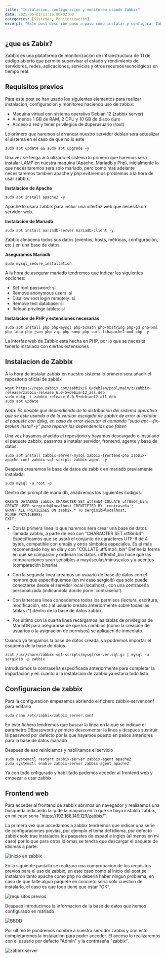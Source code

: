 ```yaml
---
title: "Instalacion, configuracion y monitoreo usando Zabbix"
date: 2025-05-01T13:19:00+02:00
categories: [Sistemas, Monitorización]
excerpt: "Este post describe paso a paso cómo instalar y configurar Zabbix 6.0 LTS en una máquina virtual con Debian 12. Está pensado para crear un entorno de prácticas de monitorización que incluya carga simulada, agentes remotos, monitoreo de logs, SNMP y dashboards personalizados."
---
```


## **¿que es Zabix?** ##

Zabbix es una plataforma de monitorización de infraestructura de TI de código abierto que permite supervisar el estado y rendimiento de servidores, redes, aplicaciones, servicios y otros recursos tecnológicos en tiempo real.

## **Requisitos previos** ##

Para este post se han usado los siguientes elementos para realizar instalacion, configuracion y monitoreo haciendo uso de zabbix:

* Maquina virtual con sistema operativo Debian 12 (zabbix server)
* Al menos 1 GB de RAM, 2 CPU y 10 GB de disco duro 
* Acceso a red y tener privilegios de duperusuario (root)

Lo primero que haremos al arrancar nuestro servidor debian sera actualizar el sistema en el caso de que no lo este

~~~
sudo apt update && sudo apt upgrade -y
~~~

Una vez se tenga actualizado el sistema lo primero que haremos sera instalar LAMP en nuestra maquina (Apache, Mariadb y Php), inicialmente lo que necesitaremos sera solo mariadb, pero como mas adelante necesitaremos tambien apache y php evitaremos problemas a la hora de usar zabbix.

**Instalacion de Apache**

~~~
sudo apt install apache2 -y
~~~

Apache lo usara zabbix para incluir una interfaz web que necesita un servidor web.

**Instalacion de Mariadb**

~~~
sudo apt install mariadb-server mariadb-client -y
~~~

Zabbix almacena todos sus datos (eventos, hosts, métricas, configuración, etc.) en una base de datos.

**Aseguramos Mariadb**

~~~
sudo mysql_secure_installation
~~~

A la hora de asegurar mariadb tendremos que indicar las siguientes opciones:

* Set root password: si
* Remove anonymous users: si
* Disallow root login remotely: sí
* Remove test database: sí
* Reload privilege tables: sí

**Instalacion de PHP y extensiones necesarias**

~~~
sudo apt install php php-mysql php-bcmath php-mbstring php-gd php-xml php-ldap php-json php-zip php-snmp php-curl libapache2-mod-php -y
~~~

La interfaz web de Zabbix está hecha en PHP, por lo que se necesita tenerlo instalado con ciertas extensiones

## **Instalacion de Zabbix** ##

A la hora de instalar zabbix en nuestro sistema lo primero sera añadir el repositorio oficial de zabbix

~~~
wget https://repo.zabbix.com/zabbix/6.0/debian/pool/main/z/zabbix-release/zabbix-release_6.0-5+debian12_all.deb
sudo dpkg -i zabbix-release_6.0-5+debian12_all.deb
sudo apt update
~~~

*Nota: Es posible que dependiendo de la distribucion del sistema operativo que se este usando o de la version escogida de zabbix de error al instalar el paquete con dpkg, en caso de error ejecutar el comando "sudo apt --fix-broken install -y" para reparar las dependencias que falten* 


Una vez hayamos añadido el repositorio y hayamos descargado e instalado el paquete zabbix, pasamos a instalar servidor, frontend, agente y base de datos.

~~~
sudo apt install zabbix-server-mysql zabbix-frontend-php zabbix-apache-conf zabbix-sql-scripts zabbix-agent -y
~~~

Despues crearemos la base de datos de zabbix en mariadb previamente instalada:

~~~
sudo mysql -u root -p
~~~

Dentro del prompt de maria db, añadiremos los siguientes codigos:

~~~
CREATE DATABASE zabbix CHARACTER SET utf8mb4 COLLATE utf8mb4_bin;
CREATE USER sergioib@localhost IDENTIFIED BY 'contraseña';
GRANT ALL PRIVILEGES ON zabbix.* TO sergioib@localhost;
FLUSH PRIVILEGES;
EXIT;
~~~

* Con la primera linea lo que haremos sera crear una base de datos llamada zabbix, a parte de eso con "CHARACTER SET utf8mb4": Especificamos que se usará el conjunto de caracteres UTF-8 de 4 bytes, compatible con emojis y otros símbolos especiales. Es el más recomendado hoy en día y con "COLLATE utf8mb4_bin" Define la forma en que se comparan y ordenan los datos. utf8mb4_bin hace que las comparaciones sean sensibles a mayúsculas/minúsculas y a acentos (comparación binaria).

* Con la segunda linea creamos un usuario de base de datos con el nombre que especifiquemos (en mi caso sergioib) que solo puede conectarse desde el servidor local (localhost), con una contraseña personalizada (indicandola donde pone 'contraseña').

* Con la tercera linea concedemos todos los permisos (lectura, escritura, modificación, etc.) al usuario creado anteriormente sobre todas las tablas (*) dentro de la base de datos zabbix.

* Por ultimo con la cuarta linea recargamos las tablas de privilegios de MariaDB para asegurarse de que los cambios (como la creación de usuarios o la asignación de permisos) se apliquen de inmediato.

Cuando ya tengamos la base de datos creada, ya podremos importar el esquema de la base de datos

~~~
zcat /usr/share/zabbix-sql-scripts/mysql/server.sql.gz | mysql -u sergioib -p zabbix
~~~

Introducimos la contraseña especificada anteriormente para completar la importacion y en cuanto a la instalacion de zabbix ya estaria todo listo.

## **Configuracion de zabbix** ##

Para la configuracion empezamos abriendo el fichero zabbix-server.conf para editarlo

~~~
sudo nano /etc/zabbix/zabbix_server.conf
~~~

En este fichero tendremos que buscar la linea en la que se indique el parametro DBpassword y primero descomentar la linea y despues sustiruir la password por defecto por la que hayamos puesto en pasos anteriores para la base de datos mariadb

Despues de eso reiniciamos y habilitamos el servicio

~~~
sudo systemctl restart zabbix-server zabbix-agent apache2
sudo systemctl enable zabbix-server zabbix-agent apache2
~~~
Ya con todo cnfigurado y habilitado podemos acceder al frontend web y empezar a usar zabbix

## **Frontend web** ##

Para acceder al frontend de zabbix abrimos un navegador y realizamos una busqueda indicando la ip de la maquina en la que se haya instaldo zabbix, en mi caso seria "https://192.168.149.129/zabbix/".

La primera vez que accedamos a zabbix tendremos que indicar una serie de configuraciones previas, por ejemplo el tema del idioma, por defecto zabbix solo trae instalados los paquetes de espaol e ingles (al menos en mi caso) por lo que para otros idiomas se tendra que descargar el paquete de idiomas a parte.

![inicio en zabbix](/images/Zabbix/zabbix1.PNG)

En la siguiente pantalla se realizara una comprobacion de los requisitos previos para el uso de zabbix, en este caso como al inicio del post se instalaron tanto apache como php no deberia haber ningun problema, en caso de que falte algun paquete en concreto seria solo cuestion de instalarlo, el caso es que todo tiene que estar "OK".

![requisitos previos](/images/Zabbix/zbbix_requisitos.PNG)

Despues introducimos la informacion de la base de datos que hemos configurado en mariadb

![BBDD](/images/Zabbix/zabbix_bbdd.PNG)

Por ultimo le pondremos nombre a nuestro servidor zabbix y con esto completaremos la instalacion para poder acceder. El acceso lo realizaremos con el usuario por defecto "Admin" y la contraseña "zabbix".

![zabbix server](/images/Zabbix/zabbix_server.PNG)
